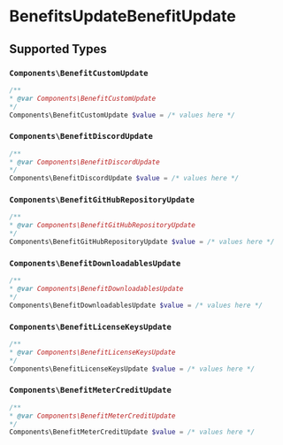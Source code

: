 # BenefitsUpdateBenefitUpdate


## Supported Types

### `Components\BenefitCustomUpdate`

```php
/**
* @var Components\BenefitCustomUpdate
*/
Components\BenefitCustomUpdate $value = /* values here */
```

### `Components\BenefitDiscordUpdate`

```php
/**
* @var Components\BenefitDiscordUpdate
*/
Components\BenefitDiscordUpdate $value = /* values here */
```

### `Components\BenefitGitHubRepositoryUpdate`

```php
/**
* @var Components\BenefitGitHubRepositoryUpdate
*/
Components\BenefitGitHubRepositoryUpdate $value = /* values here */
```

### `Components\BenefitDownloadablesUpdate`

```php
/**
* @var Components\BenefitDownloadablesUpdate
*/
Components\BenefitDownloadablesUpdate $value = /* values here */
```

### `Components\BenefitLicenseKeysUpdate`

```php
/**
* @var Components\BenefitLicenseKeysUpdate
*/
Components\BenefitLicenseKeysUpdate $value = /* values here */
```

### `Components\BenefitMeterCreditUpdate`

```php
/**
* @var Components\BenefitMeterCreditUpdate
*/
Components\BenefitMeterCreditUpdate $value = /* values here */
```

